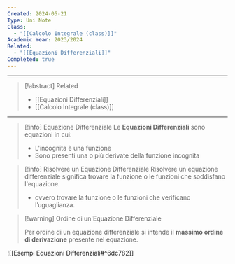 ```yaml
---
Created: 2024-05-21
Type: Uni Note
Class:
  - "[[Calcolo Integrale (class)]]"
Academic Year: 2023/2024
Related:
  - "[[Equazioni Differenziali]]"
Completed: true
---
```

---

>[!abstract] Related
>- [[Equazioni Differenziali]]
>- [[Calcolo Integrale (class)]]

---

>[!info] Equazione Differenziale
>Le **Equazioni Differenziali** sono equazioni in cui:
>- L'incognita è una funzione
>- Sono presenti una o più derivate della funzione incognita

>[!info] Risolvere un Equazione Differenziale
>Risolvere un equazione differenziale significa trovare la funzione o le funzioni che soddisfano l'equazione.
>- ovvero trovare la funzione o le funzioni che verificano l’uguaglianza.

>[!warning] Ordine di un'Equazione Differenziale
>
>Per ordine di un equazione differenziale si intende il **massimo ordine di derivazione** presente nel equazione.

![[Esempi Equazioni Differenziali#^6dc782]]


